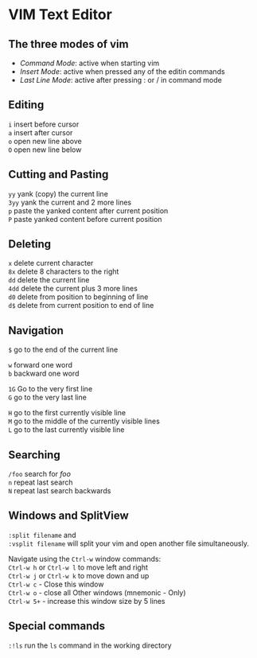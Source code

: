# VIM Text Editor

## The three modes of vim

* *Command Mode*: active when starting vim
* *Insert Mode*: active when pressed any of the editin commands
* *Last Line Mode*: active after pressing : or / in command mode

## Editing

`i` insert before cursor  
`a` insert after cursor  
`o` open new line above  
`O` open new line below  

##  Cutting and Pasting

`yy` yank (copy) the current line  
`3yy` yank the current and 2 more lines  
`p` paste the yanked content after current position  
`P` paste yanked content before current position  

## Deleting

`x` delete current character  
`8x` delete 8 characters to the right  
`dd` delete the current line  
`4dd` delete the current plus 3 more lines  
`d0` delete from position to beginning of line  
`d$` delete from current position to end of line  

## Navigation

`$` go to the end of the current line  

`w` forward one word  
`b` backward one word  

`1G` Go to the very first line  
`G` go to the very last line  

`H` go to the first currently visible line  
`M` go to the middle of the currently visible lines  
`L` go to the last currently visible line  

## Searching

`/foo` search for *foo*  
`n` repeat last search  
`N` repeat last search backwards

## Windows and SplitView

`:split filename` and  
`:vsplit filename` will split your vim and open another file simultaneously.

Navigate using the `Ctrl-w` window commands:  
`Ctrl-w h` or `Ctrl-w l` to move left and right  
`Ctrl-w j` or `Ctrl-w k` to move down and up  
`Ctrl-w c` - Close this window  
`Ctrl-w o` - close all Other windows (mnemonic - Only)  
`Ctrl-w 5+` - increase this window size by 5 lines  

## Special commands

`:!ls` run the `ls` command in the working directory
